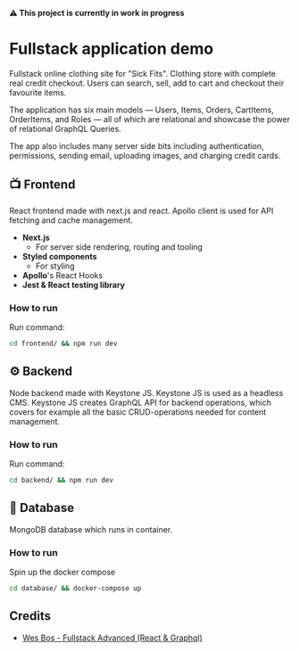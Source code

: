 **⚠️ This project is currently in work in progress**

# Fullstack application demo
Fullstack online clothing site for "Sick Fits". Clothing store with complete real credit checkout. Users can search, sell, add to cart and checkout their favourite items.

The application has six main models — Users, Items, Orders, CartItems, OrderItems, and Roles — all of which are relational and showcase the power of relational GraphQL Queries.

The app also includes many server side bits including authentication, permissions, sending email, uploading images, and charging credit cards.

## 📺 Frontend
React frontend made with next.js and react. Apollo client is used for API fetching and cache management. 
- **Next.js**
  - For server side rendering, routing and tooling
- **Styled components**
  - For styling
- **Apollo**'s React Hooks
- **Jest & React testing library**

### How to run
Run command: 

``` bash
cd frontend/ && npm run dev
```

## ⚙️ Backend
Node backend made with Keystone JS. Keystone JS is used as a headless CMS. Keystone JS creates GraphQL API for backend operations, which covers for example all the basic CRUD-operations needed for content management. 

### How to run
Run command:

``` bash
cd backend/ && npm run dev
```

## 💾 Database
MongoDB database which runs in container.

### How to run
Spin up the docker compose
``` bash
cd database/ && docker-compose up
```

## Credits
- [Wes Bos - Fullstack Advanced (React & Graphql)](https://advancedreact.com/)